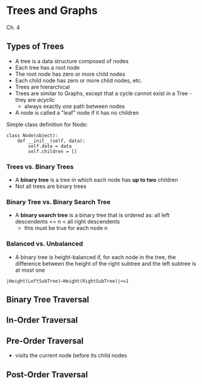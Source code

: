 # Trees and Graphs

Ch. 4

## Types of Trees
* A tree is a data structure composed of nodes
* Each tree has a root node
* The root node has zero or more child nodes
* Each child node has zero or more child nodes, etc.
* Trees are hierarchical
* Trees are similar to Graphs, except that a cycle cannot exist in a Tree - they are *acyclic*
	* always exactly *one* path between nodes
* A node is called a "leaf" node if it has no children

Simple class definition for Node:

```python3
class Node(object):
    def __init__(self, data):
        self.data = data
        self.children = []
```

### Trees vs. Binary Trees
* A **binary tree** is a tree in which each node has **up to two** children
* Not all trees are binary trees

### Binary Tree vs. Binary Search Tree
* A **binary search tree** is a binary tree that is ordered as: all left descendents <= n < all right descendents
	* this must be true for each node n

### Balanced vs. Unbalanced
* A binary tree is height-balanced if, for each node in the tree, the difference between the height of the right subtree and the left subtree is at most one

```
∣Height(LeftSubTree)−Height(RightSubTree)∣<=1
```


## Binary Tree Traversal

## In-Order Traversal

## Pre-Order Traversal
* visits the current node before its child nodes

## Post-Order Traversal